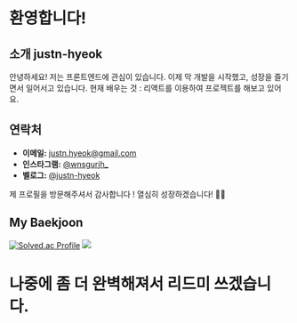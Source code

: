 # 환영합니다! 

## 소개 justn-hyeok

안녕하세요! 저는 프론트엔드에 관심이 있습니다. 이제 막 개발을 시작했고, 성장을 즐기면서 일어서고 있습니다.
현재 배우는 것 : 리액트를 이용하여 프로젝트를 해보고 있어요.

## 연락처

- **이메일:** [justn.hyeok@gmail.com](mailto:justn.hyeok@gmail.com)
- **인스타그램:** [@wnsgurjh_](https://www.instagram.com/wnsgurjh_)
- **벨로그:** [@justn-hyeok](https://velog.io/@justn-hyeok/posts)

제 프로필을 방문해주셔서 감사합니다 !
열심히 성장하겠습니다! 🚀🚀

## My Baekjoon

[![Solved.ac Profile](http://mazassumnida.wtf/api/v2/generate_badge?boj=koochangwin)](https://solved.ac/koochangwin/)
<a href="https://github.com/justn-hyeok"><img src="https://github-readme-stats.vercel.app/api/top-langs/?username=justn-hyeok&layout=compact&hide_border=true"  /></a>

# 나중에 좀 더 완벽해져서 리드미 쓰겠습니다.
